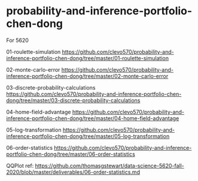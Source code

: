 # probability-and-inference-portfolio-chen-dong
For 5620

01-roulette-simulation
https://github.com/clevo570/probability-and-inference-portfolio-chen-dong/tree/master/01-roulette-simulation

02-monte-carlo-error
https://github.com/clevo570/probability-and-inference-portfolio-chen-dong/tree/master/02-monte-carlo-error

03-discrete-probability-calculations
https://github.com/clevo570/probability-and-inference-portfolio-chen-dong/tree/master/03-discrete-probability-calculations

04-home-field-advantage
https://github.com/clevo570/probability-and-inference-portfolio-chen-dong/tree/master/04-home-field-advantage

05-log-transformation
https://github.com/clevo570/probability-and-inference-portfolio-chen-dong/tree/master/05-log-transformation

06-order-statistics
https://github.com/clevo570/probability-and-inference-portfolio-chen-dong/tree/master/06-order-statistics

QQPlot ref: https://github.com/thomasgstewart/data-science-5620-fall-2020/blob/master/deliverables/06-order-statistics.md
